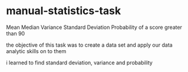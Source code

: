 # manual-statistics-task
Mean Median Variance Standard Deviation Probability of a score greater than 90 

the objective of this task was to create a data set and apply our data analytic skills on to them

i learned to find standard deviation, variance and probability 
